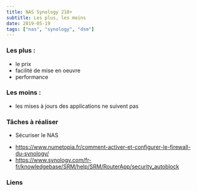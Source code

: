 ```yaml
---
title: NAS Synology 218+
subtitle: Les plus, les moins
date: 2019-05-19
tags: ["nas", "synology", "dsm"]
---
```


### Les plus :
* le prix
* facilité de mise en oeuvre
* performance

### Les moins :
* les mises à jours des applications ne suivent pas


### Tâches à réaliser

* Sécuriser le NAS
- https://www.numetopia.fr/comment-activer-et-configurer-le-firewall-du-synology/
- https://www.synology.com/fr-fr/knowledgebase/SRM/help/SRM/RouterApp/security_autoblock

### Liens